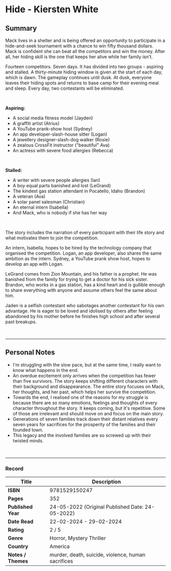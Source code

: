 # Hide - Kiersten White

## Summary
Mack lives in a shelter and is being offered an opportunity to participate in a hide-and-seek tournament with a chance to win fifty thousand dollars. Mack is confident she can beat all the competitors and win the money. After all, her hiding skill is the one that keeps her alive while her family isn't.

Fourteen competitors. Seven days. It has divided into two groups - aspiring and stalled. A thirty-minute hiding window is given at the start of each day, which is dawn. The gameplay continues until dusk. At dusk, everyone leaves their hiding spots and returns to base camp for their evening meal and sleep. Every day, two contestants will be eliminated.

<br>

<b>Aspiring:</b>
* A social media fitness model (Jayden)
* A graffiti artist (Atrius)
* A YouTube prank-show host (Sydney)
* An app developer-slash-house sitter (Logan)
* A jewellery designer-slash-dog walker (Rosie)
* A zealous CrossFit instructor ("beautiful" Ava)
* An actress with severe food allergies (Rebecca)
<br>

<b>Stalled:</b>
* A writer with severe people allergies (Ian)
* A boy equal parts banished and lost (LeGrand)
* The kindest gas station attendant in Pocatello, Idaho (Brandon)
* A veteran (Ava)
* A solar panel salesman (Christian)
* An eternal intern (Isabella)
* And Mack, who is nobody if she has her way
<br>

The story includes the narration of every participant with their life story and what motivates them to join the competition. 

An intern, Isabella, hopes to be hired by the technology company that organised the competition. Logan, an app developer, also shares the same ambition as the intern. Sydney, a YouTube prank show host, hopes to develop an app with Logan.

LeGrand comes from Zion Mountain, and his father is a prophet. He was banished from the family for trying to get a doctor for his sick sister. Brandon, who works in a gas station, has a kind heart and is gullible enough to share everything with anyone and assume others feel the same about him.

Jaden is a selfish contestant who sabotages another contestant for his own advantage. He is eager to be loved and idolised by others after feeling abandoned by his mother before he finishes high school and after several past breakups.

<br>

***

## Personal Notes
- I'm struggling with the slow pace, but at the same time, I really want to know what happens in the end.
- An overdue excitement only arrives when the competition has fewer than five survivors. The story keeps shifting different characters with their background and disappearance. The entire story focuses on Mack, her thoughts, and her past, which helps her survive the competition.
- Towards the end, I realised one of the reasons for my struggle is because there are so many emotions, feelings and thoughts of every character throughout the story. It keeps coming, but it's repetitive. Some of those are irrelevant and should move on and focus on the main story.
- Generations of seven families track down their distant relatives every seven years for sacrifices for the prosperity of the families and their founded town.
- This legacy and the involved families are so screwed up with their twisted minds.
<br>

***
### Record
| Title | Description |
| -- | -- |
| **ISBN** | 9781529150247 |
| **Pages** | 352 |
| **Published Year** | 24-05-2022 (Original Published Date: 24-05-2022) |
| **Date Read** | 22-02-2024 - 29-02-2024 |
| **Rating** | 2 / 5 |
| **Genre** | Horror, Mystery Thriller |
| **Country** | America |
| **Notes / Themes** | murder, death, suicide, violence, human sacrifices | 
